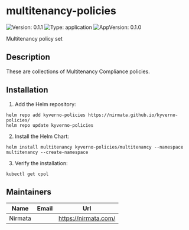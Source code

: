 # multitenancy-policies

![Version: 0.1.1](https://img.shields.io/badge/Version-0.1.1-informational?style=flat-square) ![Type: application](https://img.shields.io/badge/Type-application-informational?style=flat-square) ![AppVersion: 0.1.0](https://img.shields.io/badge/AppVersion-0.1.0-informational?style=flat-square)

Multitenancy policy set

## Description

These are collections of Multitenancy Compliance policies.

## Installation

1. Add the Helm repository:

```console
helm repo add kyverno-policies https://nirmata.github.io/kyverno-policies/
helm repo update kyverno-policies
```

2. Install the Helm Chart:

```console
helm install multitenancy kyverno-policies/multitenancy --namespace multitenancy --create-namespace
```

3. Verify the installation:

```console
kubectl get cpol
```

## Maintainers

| Name | Email | Url |
| ---- | ------ | --- |
| Nirmata |  | <https://nirmata.com/> |
